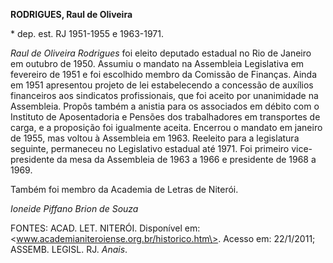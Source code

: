 **RODRIGUES, Raul de Oliveira**

\* dep. est. RJ 1951-1955 e 1963-1971.

*Raul de Oliveira Rodrigues* foi eleito deputado estadual no Rio de
Janeiro em outubro de 1950. Assumiu o mandato na Assembleia Legislativa
em fevereiro de 1951 e foi escolhido membro da Comissão de Finanças.
Ainda em 1951 apresentou projeto de lei estabelecendo a concessão de
auxílios financeiros aos sindicatos profissionais, que foi aceito por
unanimidade na Assembleia. Propôs também a anistia para os associados em
débito com o Instituto de Aposentadoria e Pensões dos trabalhadores em
transportes de carga, e a proposição foi igualmente aceita. Encerrou o
mandato em janeiro de 1955, mas voltou à Assembleia em 1963. Reeleito
para a legislatura seguinte, permaneceu no Legislativo estadual até
1971. Foi primeiro vice-presidente da mesa da Assembleia de 1963 a 1966
e presidente de 1968 a 1969.

Também foi membro da Academia de Letras de Niterói.

*Ioneide Piffano Brion de Souza*

FONTES: ACAD. LET. NITERÓI. Disponível em:
\<www.academianiteroiense.org.br/historico.htm\>. Acesso em: 22/1/2011;
ASSEMB. LEGISL. RJ. *Anais*.
